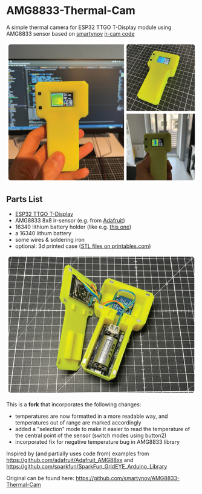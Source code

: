 # AMG8833-Thermal-Cam

A simple thermal camera for ESP32 TTGO T-Display module using AMG8833 sensor based on [smartynov](https://github.com/smartynov's) [ir-cam code](https://github.com/smartynov/AMG8833-Thermal-Cam)

![ir-cam in action](docs/preview.png)

## Parts List

* [ESP32 TTGO T-Display](https://www.lilygo.cc/products/lilygo%C2%AE-ttgo-t-display-1-14-inch-lcd-esp32-control-board)
* AMG8833 8x8 ir-sensor (e.g. from [Adafruit](https://www.adafruit.com/product/3538))
* 16340 lithium battery holder (like e.g. [this one](https://aliexpress.com/item/32955019430.html))
* a 16340 lithum battery
* some wires & soldering iron
* optional: 3d printed case ([STL files on printables.com](https://www.printables.com/model/658974-cheap-ir-cam))

![ir-cam opened up](docs/preview2.png)


This is a **fork** that incorporates the following changes:
* temperatures are now formatted in a more readable way, and temperatures out of range are marked accordingly
* added a "selection" mode to make it easier to read the temperature of the central point of the sensor (switch modes using button2)
* incorporated fix for negative temperature bug in AMG8833 library

Inspired by (and partially uses code from) examples from https://github.com/adafruit/Adafruit_AMG88xx and https://github.com/sparkfun/SparkFun_GridEYE_Arduino_Library

Original can be found here: https://github.com/smartynov/AMG8833-Thermal-Cam
